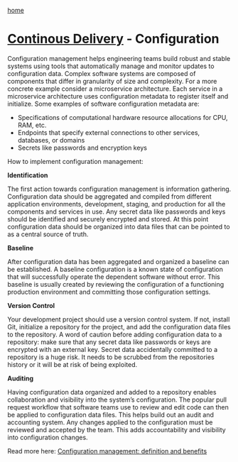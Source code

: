 [home](../README.md)
# [Continous Delivery](README.md) - Configuration


Configuration management helps engineering teams build robust and stable systems using tools that automatically manage and monitor updates to configuration data. Complex software systems are composed of components that differ in granularity of size and complexity. For a more concrete example consider a microservice architecture. Each service in a microservice architecture uses configuration metadata to register itself and initialize. Some examples of software configuration metadata are:

* Specifications of computational hardware resource allocations for CPU, RAM, etc.
* Endpoints that specify external connections to other services, databases, or domains
* Secrets like passwords and encryption keys


How to implement configuration management:

**Identification**

The first action towards configuration management is information gathering. Configuration data should be aggregated and compiled from different application environments, development, staging, and production for all the components and services in use. Any secret data like passwords and keys should be identified and securely encrypted and stored. At this point configuration data should be organized into data files that can be pointed to as a central source of truth.

**Baseline**

After configuration data has been aggregated and organized a baseline can be established. A baseline configuration is a known state of configuration that will successfully operate the dependent software without error. This baseline is usually created by reviewing the configuration of a functioning production environment and committing those configuration settings.

**Version Control**

Your development project should use  a version control system. If not, install Git, initialize a repository for the project, and add the configuration data files to the repository. A word of caution before adding configuration data to a repository: make sure that any secret data like passwords or keys are encrypted with an external key. Secret data accidentally committed to a repository is a huge risk. It needs to be scrubbed from the repositories history or it will be at risk of being exploited.

**Auditing**

Having configuration data organized and added to a repository enables collaboration and visibility into the system’s configuration. The popular pull request workflow that software teams use to review and edit code can then be applied to configuration data files. This helps build out an audit and accounting system. Any changes applied to the configuration must be reviewed and accepted by the team. This adds accountability and visibility into configuration changes.


Read more here: [Configuration management: definition and benefits](https://www.atlassian.com/microservices/microservices-architecture/configuration-management)